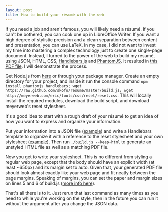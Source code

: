 ```yaml
---
layout: post
title: How to build your résumé with the web
---
```

If you need a job and aren't famous, you will likely need a résumé. If you can't be bothered, you can cook one up in LibreOffice Writer. If you want a high degree of stylistic precision and a clean separation between content and presentation, you can use LaTeX. In my case, I did not want to invest my time into mastering a complex technology just to create one single-page document. Instead, I turned to the power of the web to build my résumé, using JSON, HTML, CSS, [Handlebars.js](http://handlebarsjs.com) and [PhantomJS](http://phantomjs.org). It resulted in [this PDF file](https://www.dropbox.com/s/xlduz7ka5qj8hwd/resume.pdf). I will demonstrate the process.

Get Node.js from [here](http://nodejs.org/download) or through your package manager. Create an empty directory for your project, and inside it run the console command `npm install phantomjs handlebars; wget https://raw.github.com/skofo/resume/master/build.js; wget http://meyerweb.com/eric/tools/css/reset/reset.css`. This will locally install the required modules, download the build script, and download meyerweb's reset stylesheet.

It's a good idea to start with a rough draft of your résumé to get an idea of how you want to express and organize your information.

Put your information into a JSON file ([example](https://github.com/skofo/resume/blob/master/data.json)) and write a Handlebars template to organize it with a reference to the reset stylesheet and your own stylesheet ([example](https://github.com/skofo/resume/blob/master/template.handlebars)). Then run `./build.js --keep-html` to generate an unstyled HTML file as well as a matching PDF file.

Now you get to write your stylesheet. This is no different from styling a regular web page, except that the body should have an explicit width (at least ~650px) and its margin set to auto. Given that, your generated PDF file should look almost exactly like your web page and fit neatly between the page margins. Speaking of margins, you can set the paper and margin sizes on lines 5 and 6 of build.js ([more info here](https://github.com/ariya/phantomjs/wiki/API-Reference-WebPage#wiki-webpage-paperSize)).

That's all there is to it. Just rerun that last command as many times as you need to while you're working on the style, then in the future you can run it without the argument after you change the JSON data.
